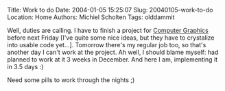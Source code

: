 Title: Work to do
Date: 2004-01-05 15:25:07
Slug: 20040105-work-to-do
Location: Home
Authors: Michiel Scholten
Tags: olddammit

<p>Well, duties are calling. I have to finish a project for <a href="http://www.cs.vu.nl/~graphics/">Computer Graphics</a> before next Friday [I've quite some nice ideas, but they have to crystalize into usable code yet...]. Tomorrow there's my regular job too, so that's another day I can't work at the project. Ah well, I should blame myself: had planned to work at it 3 weeks in December. And here I am, implementing it in 3.5 days :)</p>
<p>Need some pills to work through the nights ;)</p>